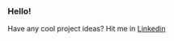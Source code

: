 ### Hello! 

Have any cool  project ideas? Hit me in [Linkedin](https://www.linkedin.com/in/istiak-ahmed-6251b6255/)
